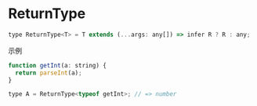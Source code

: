 # ReturnType

```javascript
type ReturnType<T> = T extends (...args: any[]) => infer R ? R : any;
```

示例

```javascript
function getInt(a: string) {
  return parseInt(a);
}

type A = ReturnType<typeof getInt>; // => number
```

